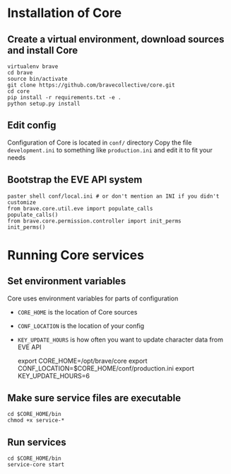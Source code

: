# Installation of Core

## Create a virtual environment, download sources and install Core

    virtualenv brave
    cd brave
    source bin/activate
    git clone https://github.com/bravecollective/core.git
    cd core
    pip install -r requirements.txt -e .
    python setup.py install

## Edit config
Configuration of Core is located in ``conf/`` directory
Copy the file ``development.ini`` to something like ``production.ini`` and edit it to fit your needs

## Bootstrap the EVE API system

    paster shell conf/local.ini # or don't mention an INI if you didn't customize
    from brave.core.util.eve import populate_calls
    populate_calls()
    from brave.core.permission.controller import init_perms
    init_perms()


# Running Core services
## Set environment variables
Core uses environment variables for parts of configuration

- ``CORE_HOME`` is the location of Core sources
- ``CONF_LOCATION`` is the location of your config
- ``KEY_UPDATE_HOURS`` is how often you want to update character data from EVE API


    export CORE_HOME=/opt/brave/core
    export CONF_LOCATION=$CORE_HOME/conf/production.ini
    export KEY_UPDATE_HOURS=6


## Make sure service files are executable

    cd $CORE_HOME/bin
    chmod +x service-*

## Run services

    cd $CORE_HOME/bin
    service-core start

